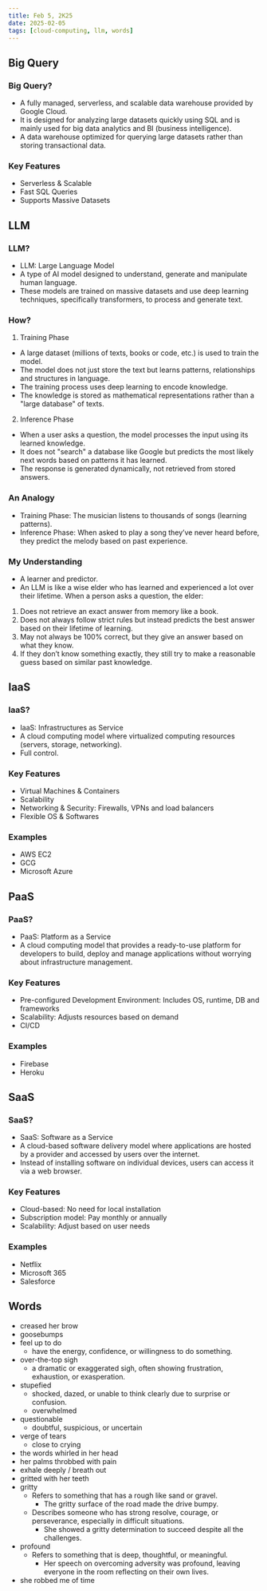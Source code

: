 ```yaml
---
title: Feb 5, 2K25
date: 2025-02-05
tags: [cloud-computing, llm, words]
---
```


## Big Query

### Big Query?

- A fully managed, serverless, and scalable data warehouse provided by Google Cloud.
- It is designed for analyzing large datasets quickly using SQL and is mainly used for big data analytics and BI (business intelligence).
- A data warehouse optimized for querying large datasets rather than storing transactional data.

### Key Features

- Serverless & Scalable
- Fast SQL Queries
- Supports Massive Datasets

## LLM

### LLM?

- LLM: Large Language Model
- A type of AI model designed to understand, generate and manipulate human language.
- These models are trained on massive datasets and use deep learning techniques, specifically transformers, to process and generate text.

### How?

1. Training Phase
- A large dataset (millions of texts, books or code, etc.) is used to train the model.
- The model does not just store the text but learns patterns, relationships and structures in language.
- The training process uses deep learning to encode knowledge.
- The knowledge is stored as mathematical representations rather than a "large database" of texts.

2. Inference Phase
- When a user asks a question, the model processes the input using its learned knowledge.
- It does not "search" a database like Google but predicts the most likely next words based on patterns it has learned.
- The response is generated dynamically, not retrieved from stored answers.

### An Analogy

- Training Phase: The musician listens to thousands of songs (learning patterns).
- Inference Phase: When asked to play a song they’ve never heard before, they predict the melody based on past experience.

### My Understanding

- A learner and predictor.
- An LLM is like a wise elder who has learned and experienced a lot over their lifetime. When a person asks a question, the elder:
1. Does not retrieve an exact answer from memory like a book.
2. Does not always follow strict rules but instead predicts the best answer based on their lifetime of learning.
3. May not always be 100% correct, but they give an answer based on what they know.
4. If they don’t know something exactly, they still try to make a reasonable guess based on similar past knowledge.

## IaaS

### IaaS?

- IaaS: Infrastructures as Service
- A cloud computing model where virtualized computing resources (servers, storage, networking).
- Full control.

### Key Features

- Virtual Machines & Containers
- Scalability
- Networking & Security: Firewalls, VPNs and load balancers
- Flexible OS & Softwares

### Examples

- AWS EC2
- GCG
- Microsoft Azure

## PaaS

### PaaS?

- PaaS: Platform as a Service
- A cloud computing model that provides a ready-to-use platform for developers to build, deploy and manage applications without worrying about infrastructure management.

### Key Features

- Pre-configured Development Environment: Includes OS, runtime, DB and frameworks
- Scalability: Adjusts resources based on demand
- CI/CD

### Examples

- Firebase
- Heroku

## SaaS

### SaaS?

- SaaS: Software as a Service
- A cloud-based software delivery model where applications are hosted by a provider and accessed by users over the internet.
- Instead of installing software on individual devices, users can access it via a web browser.

### Key Features

- Cloud-based: No need for local installation
- Subscription model: Pay monthly or annually
- Scalability: Adjust based on user needs

### Examples

- Netflix
- Microsoft 365
- Salesforce

## Words

- creased her brow
- goosebumps
- feel up to do
  - have the energy, confidence, or willingness to do something.
- over-the-top sigh
  - a dramatic or exaggerated sigh, often showing frustration, exhaustion, or exasperation.
- stupefied
  - shocked, dazed, or unable to think clearly due to surprise or confusion.
  - overwhelmed
- questionable
  - doubtful, suspicious, or uncertain
- verge of tears
  - close to crying
- the words whirled in her head
- her palms throbbed with pain
- exhale deeply / breath out
- gritted with her teeth
- gritty
  - Refers to something that has a rough like sand or gravel.
    - The gritty surface of the road made the drive bumpy.
  - Describes someone who has strong resolve, courage, or perseverance, especially in difficult situations.
    - She showed a gritty determination to succeed despite all the challenges.
- profound
  - Refers to something that is deep, thoughtful, or meaningful.
    - Her speech on overcoming adversity was profound, leaving everyone in the room reflecting on their own lives.
- she robbed me of time
